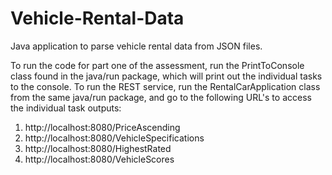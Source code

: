 # Vehicle-Rental-Data
Java application to parse vehicle rental data from JSON files.

To run the code for part one of the assessment, run the PrintToConsole class found in the java/run package, which will print out the individual tasks to the console.
To run the REST service, run the RentalCarApplication class from the same java/run package, and go to the following URL's to access the individual task outputs:
 1. http://localhost:8080/PriceAscending
 2. http://localhost:8080/VehicleSpecifications
 3. http://localhost:8080/HighestRated
 4. http://localhost:8080/VehicleScores
